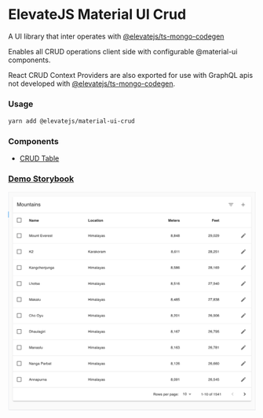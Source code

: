 # ElevateJS Material UI Crud

A UI library that inter operates with [@elevatejs/ts-mongo-codegen](https://elevatejs.com/blog/ts-mongo-codegen/)

Enables all CRUD operations client side with configurable @material-ui components.

React CRUD Context Providers are also exported for use with GraphQL apis not developed with [@elevatejs/ts-mongo-codegen](https://elevatejs.com/blog/ts-mongo-codegen/).

### Usage

```bash
yarn add @elevatejs/material-ui-crud
```

### Components

- [CRUD Table](/src/components/Crud/CrudTableReadme.md)

### [Demo Storybook](https://rphansen91.github.io/material-ui-crud/index?path=/story/mountains--find)

[![Demo Storybook](/example.png)](https://rphansen91.github.io/material-ui-crud/index?path=/story/mountains--find)
